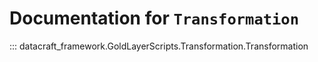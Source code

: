 # Documentation for `Transformation`

::: datacraft_framework.GoldLayerScripts.Transformation.Transformation
